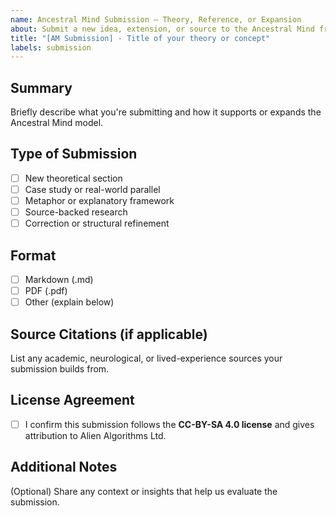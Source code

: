 ```yaml
---
name: Ancestral Mind Submission – Theory, Reference, or Expansion
about: Submit a new idea, extension, or source to the Ancestral Mind framework
title: "[AM Submission] - Title of your theory or concept"
labels: submission
---
```


## Summary

Briefly describe what you're submitting and how it supports or expands the Ancestral Mind model.

## Type of Submission

- [ ] New theoretical section  
- [ ] Case study or real-world parallel  
- [ ] Metaphor or explanatory framework  
- [ ] Source-backed research  
- [ ] Correction or structural refinement  

## Format

- [ ] Markdown (.md)  
- [ ] PDF (.pdf)  
- [ ] Other (explain below)  

## Source Citations (if applicable)

List any academic, neurological, or lived-experience sources your submission builds from.

## License Agreement

- [ ] I confirm this submission follows the **CC-BY-SA 4.0 license** and gives attribution to Alien Algorithms Ltd.

## Additional Notes

(Optional) Share any context or insights that help us evaluate the submission.
